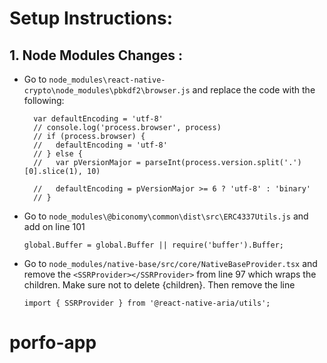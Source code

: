 # Setup Instructions:

## 1. Node Modules Changes :

- Go to `node_modules\react-native-crypto\node_modules\pbkdf2\browser.js` and replace the code with the following:

  ```
    var defaultEncoding = 'utf-8'
    // console.log('process.browser', process)
    // if (process.browser) {
    //   defaultEncoding = 'utf-8'
    // } else {
    //   var pVersionMajor = parseInt(process.version.split('.')[0].slice(1), 10)

    //   defaultEncoding = pVersionMajor >= 6 ? 'utf-8' : 'binary'
    // }
  ```

- Go to `node_modules\@biconomy\common\dist\src\ERC4337Utils.js` and add on line 101
  ```
  global.Buffer = global.Buffer || require('buffer').Buffer;
  ```
- Go to `node_modules/native-base/src/core/NativeBaseProvider.tsx` and remove the `<SSRProvider></SSRProvider>` from line 97 which wraps the children. Make sure not to delete {children}. Then remove the line
  ```
  import { SSRProvider } from '@react-native-aria/utils';
  ```
# porfo-app
